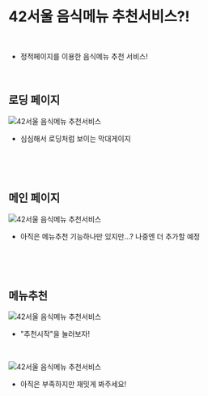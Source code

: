 # 42서울 음식메뉴 추천서비스?!

​    

- 정적페이지를 이용한 음식메뉴 추천 서비스!

​    

## 로딩 페이지

![42서울 음식메뉴 추천서비스](https://user-images.githubusercontent.com/86397600/236345171-b0d7bec1-aedc-4ba1-b59b-bf10f09f955a.png)

- 심심해서 로딩처럼 보이는 막대게이지

​    

​     

## 메인 페이지

![42서울 음식메뉴 추천서비스](https://user-images.githubusercontent.com/86397600/236345090-0b28ab04-9883-4c8a-98d3-881016fc0d55.png)

- 아직은 메뉴추천 기능하나만 있지만...? 나중엔 더 추가할 예정

​    

​    

## 메뉴추천

![42서울 음식메뉴 추천서비스](https://user-images.githubusercontent.com/86397600/236345269-b659bea9-3b55-476e-863f-e0374bc8ff45.png)

- "추천시작"을 눌러보자!

​    

![42서울 음식메뉴 추천서비스](https://user-images.githubusercontent.com/86397600/236345287-c925055f-64c5-45c5-9415-96387c51a6b6.png)

- 아직은 부족하지만 재밋게 봐주세요!
